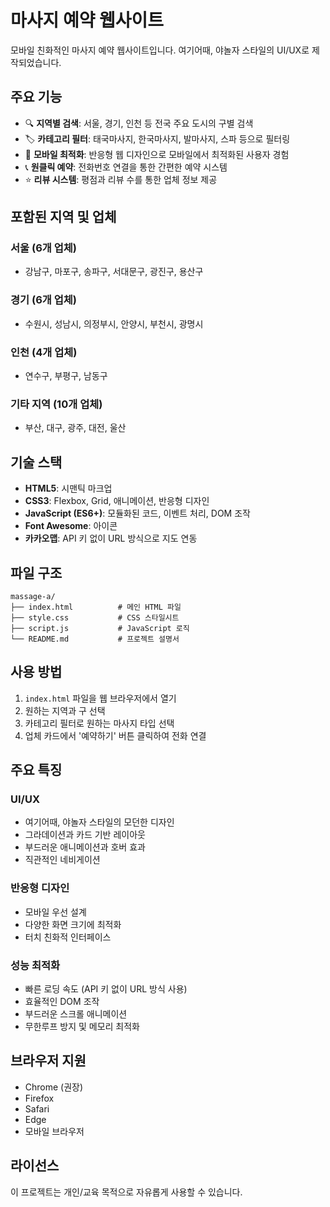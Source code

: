 # 마사지 예약 웹사이트

모바일 친화적인 마사지 예약 웹사이트입니다. 여기어때, 야놀자 스타일의 UI/UX로 제작되었습니다.

## 주요 기능

- 🔍 **지역별 검색**: 서울, 경기, 인천 등 전국 주요 도시의 구별 검색
- 🏷️ **카테고리 필터**: 태국마사지, 한국마사지, 발마사지, 스파 등으로 필터링
- 📱 **모바일 최적화**: 반응형 웹 디자인으로 모바일에서 최적화된 사용자 경험
- 📞 **원클릭 예약**: 전화번호 연결을 통한 간편한 예약 시스템
- ⭐ **리뷰 시스템**: 평점과 리뷰 수를 통한 업체 정보 제공

## 포함된 지역 및 업체

### 서울 (6개 업체)
- 강남구, 마포구, 송파구, 서대문구, 광진구, 용산구

### 경기 (6개 업체)  
- 수원시, 성남시, 의정부시, 안양시, 부천시, 광명시

### 인천 (4개 업체)
- 연수구, 부평구, 남동구

### 기타 지역 (10개 업체)
- 부산, 대구, 광주, 대전, 울산

## 기술 스택

- **HTML5**: 시맨틱 마크업
- **CSS3**: Flexbox, Grid, 애니메이션, 반응형 디자인
- **JavaScript (ES6+)**: 모듈화된 코드, 이벤트 처리, DOM 조작
- **Font Awesome**: 아이콘
- **카카오맵**: API 키 없이 URL 방식으로 지도 연동

## 파일 구조

```
massage-a/
├── index.html          # 메인 HTML 파일
├── style.css           # CSS 스타일시트
├── script.js           # JavaScript 로직
└── README.md           # 프로젝트 설명서
```

## 사용 방법

1. `index.html` 파일을 웹 브라우저에서 열기
2. 원하는 지역과 구 선택
3. 카테고리 필터로 원하는 마사지 타입 선택
4. 업체 카드에서 '예약하기' 버튼 클릭하여 전화 연결

## 주요 특징

### UI/UX
- 여기어때, 야놀자 스타일의 모던한 디자인
- 그라데이션과 카드 기반 레이아웃
- 부드러운 애니메이션과 호버 효과
- 직관적인 네비게이션

### 반응형 디자인
- 모바일 우선 설계
- 다양한 화면 크기에 최적화
- 터치 친화적 인터페이스

### 성능 최적화
- 빠른 로딩 속도 (API 키 없이 URL 방식 사용)
- 효율적인 DOM 조작
- 부드러운 스크롤 애니메이션
- 무한루프 방지 및 메모리 최적화

## 브라우저 지원

- Chrome (권장)
- Firefox
- Safari
- Edge
- 모바일 브라우저

## 라이선스

이 프로젝트는 개인/교육 목적으로 자유롭게 사용할 수 있습니다.
